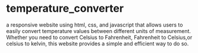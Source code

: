 # temperature_converter
a responsive website using html, css, and javascript that allows users to easily convert temperature values between different units of measurement.
Whether you need to convert Celsius to Fahrenheit, Fahrenheit to Celsius,or celsius to kelvin, this website provides a simple and efficient way to do so.

